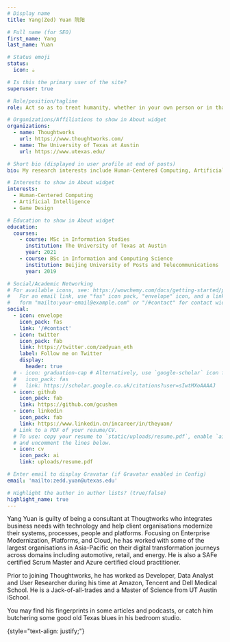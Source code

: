 ```yaml
---
# Display name
title: Yang(Zed) Yuan 院阳

# Full name (for SEO)
first_name: Yang
last_name: Yuan

# Status emoji
status:
  icon: ☕️

# Is this the primary user of the site?
superuser: true

# Role/position/tagline
role: Act so as to treat humanity, whether in your own person or in that of another, at all times also as an end, and not only as a means. (Kant, Groundwork of the Metaphysics of Morals) 

# Organizations/Affiliations to show in About widget
organizations:
  - name: Thoughtworks
    url: https://www.thoughtworks.com/
  - name: The University of Texas at Austin
    url: https://www.utexas.edu/

# Short bio (displayed in user profile at end of posts)
bio: My research interests include Human-Centered Computing, Artificial Intelligence, and Game Design.

# Interests to show in About widget
interests:
  - Human-Centered Computing
  - Artificial Intelligence
  - Game Design

# Education to show in About widget
education:
  courses:
    - course: MSc in Information Studies
      institution: The University of Texas at Austin
      year: 2021
    - course: BSc in Information and Computing Science
      institution: Beijing University of Posts and Telecommunications
      year: 2019

# Social/Academic Networking
# For available icons, see: https://wowchemy.com/docs/getting-started/page-builder/#icons
#   For an email link, use "fas" icon pack, "envelope" icon, and a link in the
#   form "mailto:your-email@example.com" or "/#contact" for contact widget.
social:
  - icon: envelope
    icon_pack: fas
    link: '/#contact'
  - icon: twitter
    icon_pack: fab
    link: https://twitter.com/zedyuan_eth
    label: Follow me on Twitter
    display:
      header: true
  # - icon: graduation-cap # Alternatively, use `google-scholar` icon from `ai` icon pack
  #   icon_pack: fas
  #   link: https://scholar.google.co.uk/citations?user=sIwtMXoAAAAJ
  - icon: github
    icon_pack: fab
    link: https://github.com/gcushen
  - icon: linkedin
    icon_pack: fab
    link: https://www.linkedin.cn/incareer/in/theyuan/
  # Link to a PDF of your resume/CV.
  # To use: copy your resume to `static/uploads/resume.pdf`, enable `ai` icons in `params.yaml`,
  # and uncomment the lines below.
  - icon: cv
    icon_pack: ai
    link: uploads/resume.pdf

# Enter email to display Gravatar (if Gravatar enabled in Config)
email: 'mailto:zedd.yuan@utexas.edu'

# Highlight the author in author lists? (true/false)
highlight_name: true
---
```


Yang Yuan is guilty of being a consultant at Thougtworks who integrates business needs with technology and help client organisations modernize their systems, processes, people and platforms. Focusing on Enterprise Modernization, Platforms, and Cloud, he has worked with some of the largest organisations in Asia-Pacific on their digital transformation journeys across domains including automotive, retail, and energy. He is also a SAFe certified Scrum Master and Azure certified cloud practitioner. 

Prior to joining Thoughtworks, he has worked as Developer, Data Analyst and User Researcher during his time at Amazon, Tencent and Dell Medical School. He is a Jack-of-all-trades and a Master of Science from UT Austin iSchool.

You may find his fingerprints in some articles and podcasts, or catch him butchering some good old Texas blues in his bedroom studio. 

{style="text-align: justify;"}
